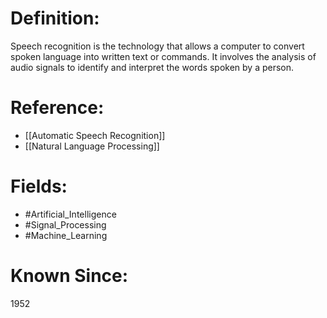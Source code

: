 

# Definition:
Speech recognition is the technology that allows a computer to convert spoken language into written text or commands. It involves the analysis of audio signals to identify and interpret the words spoken by a person.

# Reference:
- [[Automatic Speech Recognition]]
- [[Natural Language Processing]]

# Fields: 
- #Artificial_Intelligence
- #Signal_Processing
- #Machine_Learning

# Known Since:
1952

